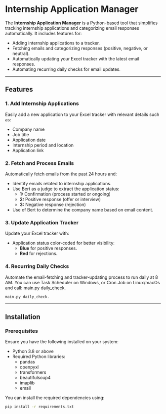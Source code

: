 # Internship Application Manager

The **Internship Application Manager** is a Python-based tool that simplifies tracking internship applications and categorizing email responses automatically. It includes features for:
- Adding internship applications to a tracker.
- Fetching emails and categorizing responses (positive, negative, or neutral).
- Automatically updating your Excel tracker with the latest email responses.
- Automating recurring daily checks for email updates.

---

## Features

### 1. Add Internship Applications
Easily add a new application to your Excel tracker with relevant details such as:
- Company name
- Job title
- Application date
- Internship period and location
- Application link

### 2. Fetch and Process Emails
Automatically fetch emails from the past 24 hours and:
- Identify emails related to internship applications.
- Use Bert as a judge to extract the application status:
  - **1:** Confirmation (process started or ongoing)
  - **2:** Positive response (offer or interview)
  - **3:** Negative response (rejection)
- Use of Bert to determine the company name based on email content.

### 3. Update Application Tracker
Update your Excel tracker with:
- Application status color-coded for better visibility:
  - **Blue** for positive responses.
  - **Red** for rejections.

### 4. Recurring Daily Checks
Automate the email-fetching and tracker-updating process to run daily at 8 AM. You can use Task Scheduler on Windows, or Cron Job on Linux/macOs and call: 
main.py daily_check.
```bash
main.py daily_check.
```
---

## Installation

### Prerequisites
Ensure you have the following installed on your system:
- Python 3.8 or above
- Required Python libraries:
  - pandas
  - openpyxl
  - transformers
  - beautifulsoup4
  - imaplib
  - email

You can install the required dependencies using:
```bash
pip install -r requirements.txt
```
